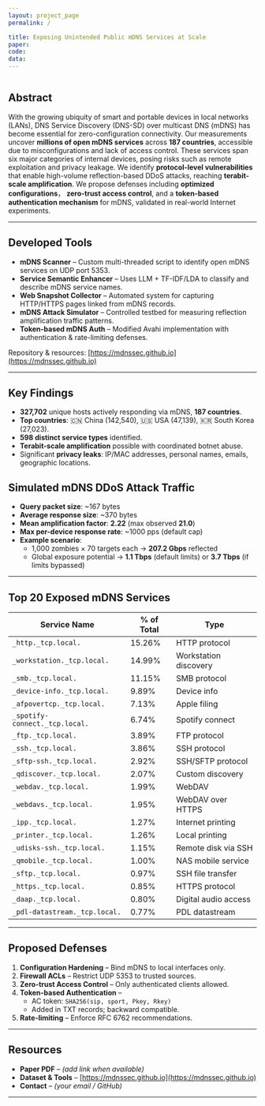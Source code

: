 ```yaml
---
layout: project_page
permalink: /

title: Exposing Unintended Public mDNS Services at Scale
paper: 
code: 
data: 
---
```


<!-- Using HTML to center the abstract -->
<div class="columns is-centered has-text-centered">
    <div class="column is-four-fifths">
        <h2>Abstract</h2>
        <div class="content has-text-justified">
With the growing ubiquity of smart and portable devices in local networks (LANs), DNS Service Discovery (DNS-SD) over multicast DNS (mDNS) has become essential for zero-configuration connectivity.  
Our measurements uncover <b>millions of open mDNS services</b> across <b>187 countries</b>, accessible due to misconfigurations and lack of access control. These services span six major categories of internal devices, posing risks such as remote exploitation and privacy leakage.  
We identify <b>protocol-level vulnerabilities</b> that enable high-volume reflection-based DDoS attacks, reaching <b>terabit-scale amplification</b>.  
We propose defenses including <b>optimized configurations</b>， <b>zero-trust access control</b>, and a <b>token-based authentication mechanism</b> for mDNS, validated in real-world Internet experiments.
        </div>
    </div>
</div>

---

## Developed Tools

- **mDNS Scanner** – Custom multi-threaded script to identify open mDNS services on UDP port 5353.
- **Service Semantic Enhancer** – Uses LLM + TF-IDF/LDA to classify and describe mDNS service names.
- **Web Snapshot Collector** – Automated system for capturing HTTP/HTTPS pages linked from mDNS records.
- **mDNS Attack Simulator** – Controlled testbed for measuring reflection amplification traffic patterns.
- **Token-based mDNS Auth** – Modified Avahi implementation with authentication & rate-limiting defenses.

Repository & resources: [https://mdnssec.github.io](https://mdnssec.github.io)

---

## Key Findings

- **327,702** unique hosts actively responding via mDNS, **187 countries**.
- **Top countries**: 🇨🇳 China (142,540), 🇺🇸 USA (47,139), 🇰🇷 South Korea (27,023).
- **598 distinct service types** identified.
- **Terabit-scale amplification** possible with coordinated botnet abuse.
- Significant **privacy leaks**: IP/MAC addresses, personal names, emails, geographic locations.

## Simulated mDNS DDoS Attack Traffic

- **Query packet size**: ~167 bytes  
- **Average response size**: ~370 bytes  
- **Mean amplification factor**: **2.22** (max observed **21.0**)  
- **Max per-device response rate**: ~1000 pps (default cap)  
- **Example scenario**:  
  - 1,000 zombies × 70 targets each → **207.2 Gbps** reflected  
  - Global exposure potential → **1.1 Tbps** (default limits) or **3.7 Tbps** (if limits bypassed)

---

## Top 20 Exposed mDNS Services

| Service Name                  | % of Total | Type |
|--------------------------------|------------|------|
| `_http._tcp.local.`            | 15.26%     | HTTP protocol |
| `_workstation._tcp.local.`     | 14.99%     | Workstation discovery |
| `_smb._tcp.local.`             | 11.15%     | SMB protocol |
| `_device-info._tcp.local.`     | 9.89%      | Device info |
| `_afpovertcp._tcp.local.`      | 7.13%      | Apple filing |
| `_spotify-connect._tcp.local.` | 6.74%      | Spotify connect |
| `_ftp._tcp.local.`             | 3.89%      | FTP protocol |
| `_ssh._tcp.local.`             | 3.86%      | SSH protocol |
| `_sftp-ssh._tcp.local.`        | 2.92%      | SSH/SFTP protocol |
| `_qdiscover._tcp.local.`       | 2.07%      | Custom discovery |
| `_webdav._tcp.local.`          | 1.99%      | WebDAV |
| `_webdavs._tcp.local.`         | 1.95%      | WebDAV over HTTPS |
| `_ipp._tcp.local.`             | 1.27%      | Internet printing |
| `_printer._tcp.local.`         | 1.26%      | Local printing |
| `_udisks-ssh._tcp.local.`      | 1.15%      | Remote disk via SSH |
| `_qmobile._tcp.local.`         | 1.00%      | NAS mobile service |
| `_sftp._tcp.local.`            | 0.97%      | SSH file transfer |
| `_https._tcp.local.`           | 0.85%      | HTTPS protocol |
| `_daap._tcp.local.`            | 0.80%      | Digital audio access |
| `_pdl-datastream._tcp.local.`  | 0.77%      | PDL datastream |

---

## Proposed Defenses

1. **Configuration Hardening** – Bind mDNS to local interfaces only.
2. **Firewall ACLs** – Restrict UDP 5353 to trusted sources.
3. **Zero-trust Access Control** – Only authenticated clients allowed.
4. **Token-based Authentication** –  
   - AC token: `SHA256(sip, sport, Pkey, Rkey)`  
   - Added in TXT records; backward compatible.
5. **Rate-limiting** – Enforce RFC 6762 recommendations.

---

## Resources

- **Paper PDF** – *(add link when available)*
- **Dataset & Tools** – [https://mdnssec.github.io](https://mdnssec.github.io)
- **Contact** – *(your email / GitHub)*

---
